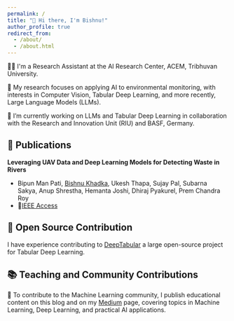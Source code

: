 ```yaml
---
permalink: /
title: "👋 Hi there, I'm Bishnu!"
author_profile: true
redirect_from: 
  - /about/
  - /about.html
---
```


👨‍💻 I'm a Research Assistant at the AI Research Center, ACEM, Tribhuvan University.

🔬 My research focuses on applying AI to environmental monitoring, with interests in Computer Vision, Tabular Deep Learning, and more recently, Large Language Models (LLMs).

🧠 I’m currently working on LLMs and Tabular Deep Learning in collaboration with the Research and Innovation Unit (RIU) and BASF, Germany.

<!-- ## Selected Experience  -->

## 📜 Publications

**Leveraging UAV Data and Deep Learning Models for Detecting Waste in Rivers**
- Bipun Man Pati, [Bishnu Khadka](bishnukhadka.github.io), Ukesh Thapa, Sujay Pal, Subarna Sakya, Anup Shrestha, Hemanta Joshi, Dhiraj Pyakurel, Prem Chandra Roy
- 🔗[IEEE Access](https://ieeexplore.ieee.org/document/11021562/)

## 🤝 Open Source Contribution

I have experience contributing to [DeepTabular](https://github.com/OpenTabular/DeepTabular) a large open-source project for Tabular Deep Learning. 

## 📚 Teaching and Community Contributions

📝 To contribute to the Machine Learning community, I publish educational content on this blog and on my [Medium](https://medium.com/@bishnukhadka0) page, covering topics in Machine Learning, Deep Learning, and practical AI applications.